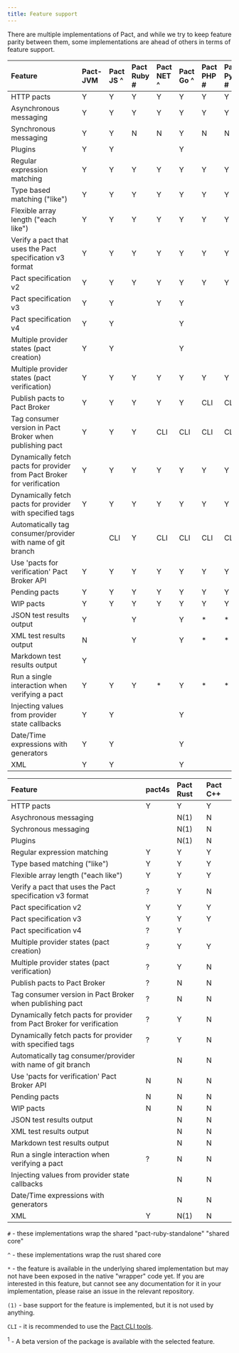 ```yaml
---
title: Feature support
---
```


There are multiple implementations of Pact, and while we try to keep feature parity between them, some implementations are ahead of others in terms of feature support.

| Feature                                                                | Pact-JVM | Pact JS ^    | Pact Ruby \# | Pact NET ^   | Pact Go ^    | Pact PHP \# | Pact Python \# | Pact Swift ^ |
| :--------------------------------------------------------------------- | :------- | :------------ | :----------- | :------------ | :------------ | :---------- | :------------- | :------------ |
| HTTP pacts                                                             | Y        | Y             | Y            | Y             | Y             | Y           | Y              | Y             |
| Asynchronous messaging                                              | Y        | Y             | Y            | Y             | Y             | Y           | Y              |               |
| Synchronous messaging                                              | Y        | Y             | N            | N             | Y             | N           | N              |               |
| Plugins                                              | Y        | Y             |              |              | Y             |            |               |               |
| Regular expression matching                                            | Y        | Y             | Y            | Y             | Y             | Y           | Y              | Y             |
| Type based matching \("like"\)                                         | Y        | Y             | Y            | Y             | Y             | Y           | Y              | Y             |
| Flexible array length \("each like"\)                                  | Y        | Y             | Y            | Y             | Y             | Y           | Y              | Y             |
| Verify a pact that uses the Pact specification v3 format               | Y        | Y             | Y            | Y             | Y             | Y           | Y              | Y             |
| Pact specification v2                                                  | Y        | Y             | Y            | Y             | Y             | Y           | Y              | Y             |
| Pact specification v3                                                  | Y        | Y             |              | Y             | Y             |             |                | Y             |
| Pact specification v4                                                  | Y        | Y             |              |               | Y             |             |                |               |
| Multiple provider states \(pact creation\)                             | Y        | Y             |              |               | Y             |             |                | Y             |
| Multiple provider states \(pact verification\)                         | Y        | Y             | Y            | Y             | Y             | Y           | Y              | Y             |
| Publish pacts to Pact Broker                                           | Y        | Y             | Y            | Y             | Y             | CLI          | CLI             | CLI            |
| Tag consumer version in Pact Broker when publishing pact               | Y        | Y             | Y            | CLI            | CLI            | CLI          | CLI             | CLI            |
| Dynamically fetch pacts for provider from Pact Broker for verification | Y        | Y             | Y            | Y             | Y             | Y           | Y              | \*            |
| Dynamically fetch pacts for provider with specified tags               | Y        | Y             | Y            | Y             | Y             | Y           | Y              | \*            |
| Automatically tag consumer/provider with name of git branch            |          | CLI            | Y            | CLI            | CLI            | CLI          | CLI             | CLI            |
| Use 'pacts for verification' Pact Broker API                           | Y        | Y             | Y            | Y             | Y             | Y           | Y              | N             |
| Pending pacts                                                          | Y        | Y             | Y            | Y             | Y             | Y           | Y              | N             |
| WIP pacts                                                              | Y        | Y             | Y            | Y             | Y             | Y           | Y              | N             |
| JSON test results output                                               | Y        |               | Y            |               | Y             | \*          | \*             | \*            |
| XML test results output                                                | N        |               | Y            |               | Y             | \*          | \*             | \*            |
| Markdown test results output                                           | Y        |               |              |               |               |             |                |               |
| Run a single interaction when verifying a pact                         | Y        | Y             | Y            | \*            | Y             | \*          | \*             | \*            |
| Injecting values from provider state callbacks                         | Y        | Y             |              |               | Y             |             |                |               |
| Date/Time expressions with generators                                  | Y        | Y             |              |               | Y             |             |                |               |
| XML                                  | Y        | Y             |              |               | Y             |             |                |               |

| Feature                                                                | pact4s | Pact Rust | Pact C++ |
| :--------------------------------------------------------------------- | :--------- | :-------- | :------- |
| HTTP pacts                                                             | Y          | Y         | Y        |
| Asychronous messaging                                              |            | N(1)      | N        |
| Sychronous messaging                                              |            | N(1)      | N        |
| Plugins                                              |            | N(1)      | N        |
| Regular expression matching                                            | Y          | Y         | Y        |
| Type based matching \("like"\)                                         | Y          | Y         | Y        |
| Flexible array length \("each like"\)                                  | Y          | Y         | Y        |
| Verify a pact that uses the Pact specification v3 format               | ?          | Y         | N        |
| Pact specification v2                                                  | Y          | Y         | Y        |
| Pact specification v3                                                  | Y          | Y         | Y        |
| Pact specification v4                                                  | ?          | Y         |         |
| Multiple provider states \(pact creation\)                             | ?          | Y         | Y        |
| Multiple provider states \(pact verification\)                         | ?          | Y         | N        |
| Publish pacts to Pact Broker                                           | ?          | N         | N        |
| Tag consumer version in Pact Broker when publishing pact               | ?          | N         | N        |
| Dynamically fetch pacts for provider from Pact Broker for verification | ?          | Y         | N        |
| Dynamically fetch pacts for provider with specified tags               | ?          | Y         | N        |
| Automatically tag consumer/provider with name of git branch            |            | N         | N        |
| Use 'pacts for verification' Pact Broker API                           | N          | N         | N        |
| Pending pacts                                                          | N          | N         | N        |
| WIP pacts                                                              | N          | N         | N        |
| JSON test results output                                               |            | N         | N        |
| XML test results output                                                |            | N         | N        |
| Markdown test results output                                           |            | N         | N        |
| Run a single interaction when verifying a pact                         | ?          | N         | N        |
| Injecting values from provider state callbacks                         |            | N         | N        |
| Date/Time expressions with generators                                  |            | N         | N        |
| XML                                  | Y           | N(1)         | N        |

`#` - these implementations wrap the shared "pact-ruby-standalone" "shared core"

`^` - these implementations wrap the rust shared core

`*` - the feature is available in the underlying shared implementation but may not have been exposed in the native "wrapper" code yet. If you are interested in this feature, but cannot see any documentation for it in your implementation, please raise an issue in the relevant repository.

`(1)` - base support for the feature is implemented, but it is not used by anything.

`CLI` - it is recommended to use the [Pact CLI tools](/implementation_guides/cli).

<sup>1</sup> - A beta version of the package is available with the selected feature.
